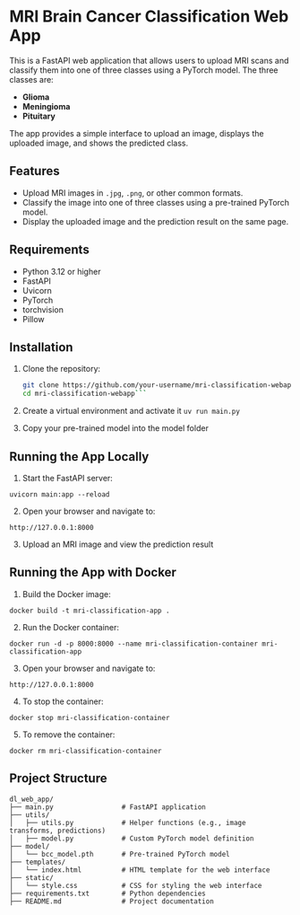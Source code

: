 # MRI Brain Cancer Classification Web App

This is a FastAPI web application that allows users to upload MRI scans and classify them into one of three classes using a PyTorch model. The three classes are:
- **Glioma**
- **Meningioma**
- **Pituitary**

The app provides a simple interface to upload an image, displays the uploaded image, and shows the predicted class.

## Features
- Upload MRI images in `.jpg`, `.png`, or other common formats.
- Classify the image into one of three classes using a pre-trained PyTorch model.
- Display the uploaded image and the prediction result on the same page.

## Requirements
- Python 3.12 or higher
- FastAPI
- Uvicorn
- PyTorch
- torchvision
- Pillow

## Installation
1. Clone the repository:
   ```bash
   git clone https://github.com/your-username/mri-classification-webapp.git
   cd mri-classification-webapp```

2. Create a virtual environment and activate it
```uv run main.py```

3. Copy your pre-trained model into the model folder

## Running the App Locally
1. Start the FastAPI server:  
```
uvicorn main:app --reload
```

2. Open your browser and navigate to:  
```
http://127.0.0.1:8000
```

3. Upload an MRI image and view the prediction result

## Running the App with Docker
1. Build the Docker image:  
```
docker build -t mri-classification-app .
```
2. Run the Docker container:  
```
docker run -d -p 8000:8000 --name mri-classification-container mri-classification-app
```
3. Open your browser and navigate to:  
```
http://127.0.0.1:8000
```
4. To stop the container:  
```
docker stop mri-classification-container
```
5. To remove the container:  
```
docker rm mri-classification-container
```


## Project Structure
```
dl_web_app/
├── main.py                 # FastAPI application
├── utils/
│   ├── utils.py            # Helper functions (e.g., image transforms, predictions)
│   ├── model.py            # Custom PyTorch model definition
├── model/
│   └── bcc_model.pth       # Pre-trained PyTorch model
├── templates/
│   └── index.html          # HTML template for the web interface
├── static/
│   └── style.css           # CSS for styling the web interface
├── requirements.txt        # Python dependencies
├── README.md               # Project documentation
```